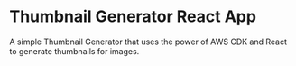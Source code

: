# Thumbnail Generator React App

A simple Thumbnail Generator that uses the power of AWS CDK and React to generate thumbnails for images.

